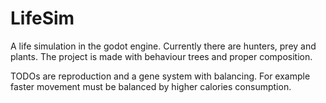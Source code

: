 # LifeSim
A life simulation in the godot engine. Currently there are hunters, prey and plants.
The project is made with behaviour trees and proper composition.

TODOs are reproduction and a gene system with balancing. For example faster movement must be balanced by higher calories consumption. 
